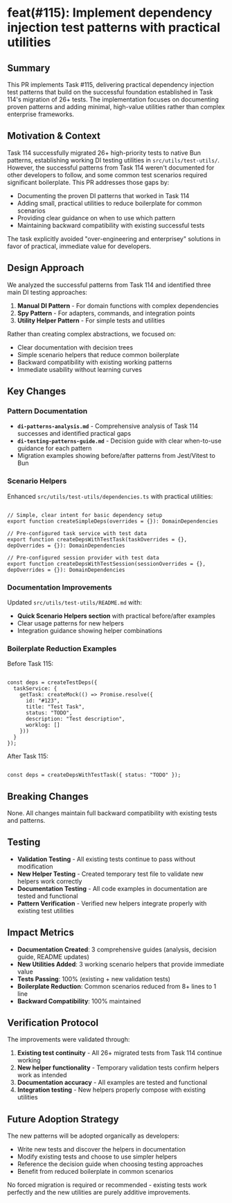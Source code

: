 # feat(#115): Implement dependency injection test patterns with practical utilities

## Summary

This PR implements Task #115, delivering practical dependency injection test patterns that build on the successful foundation established in Task 114's migration of 26+ tests. The implementation focuses on documenting proven patterns and adding minimal, high-value utilities rather than complex enterprise frameworks.

## Motivation & Context

Task 114 successfully migrated 26+ high-priority tests to native Bun patterns, establishing working DI testing utilities in `src/utils/test-utils/`. However, the successful patterns from Task 114 weren't documented for other developers to follow, and some common test scenarios required significant boilerplate. This PR addresses those gaps by:

- Documenting the proven DI patterns that worked in Task 114
- Adding small, practical utilities to reduce boilerplate for common scenarios
- Providing clear guidance on when to use which pattern
- Maintaining backward compatibility with existing successful tests

The task explicitly avoided "over-engineering and enterprisey" solutions in favor of practical, immediate value for developers.

## Design Approach

We analyzed the successful patterns from Task 114 and identified three main DI testing approaches:

1. **Manual DI Pattern** - For domain functions with complex dependencies
2. **Spy Pattern** - For adapters, commands, and integration points
3. **Utility Helper Pattern** - For simple tests and utilities

Rather than creating complex abstractions, we focused on:

- Clear documentation with decision trees
- Simple scenario helpers that reduce common boilerplate
- Backward compatibility with existing working patterns
- Immediate usability without learning curves

## Key Changes

### Pattern Documentation

- **`di-patterns-analysis.md`** - Comprehensive analysis of Task 114 successes and identified practical gaps
- **`di-testing-patterns-guide.md`** - Decision guide with clear when-to-use guidance for each pattern
- Migration examples showing before/after patterns from Jest/Vitest to Bun

### Scenario Helpers

Enhanced `src/utils/test-utils/dependencies.ts` with practical utilities:

<pre><code class="language-typescript">
// Simple, clear intent for basic dependency setup
export function createSimpleDeps(overrides = {}): DomainDependencies

// Pre-configured task service with test data
export function createDepsWithTestTask(taskOverrides = {}, depOverrides = {}): DomainDependencies

// Pre-configured session provider with test data
export function createDepsWithTestSession(sessionOverrides = {}, depOverrides = {}): DomainDependencies
</code></pre>

### Documentation Improvements

Updated `src/utils/test-utils/README.md` with:

- **Quick Scenario Helpers section** with practical before/after examples
- Clear usage patterns for new helpers
- Integration guidance showing helper combinations

### Boilerplate Reduction Examples

Before Task 115:

<pre><code class="language-typescript">
const deps = createTestDeps({
  taskService: {
    getTask: createMock(() => Promise.resolve({
      id: "#123",
      title: "Test Task",
      status: "TODO",
      description: "Test description",
      worklog: []
    }))
  }
});
</code></pre>

After Task 115:

<pre><code class="language-typescript">
const deps = createDepsWithTestTask({ status: "TODO" });
</code></pre>

## Breaking Changes

None. All changes maintain full backward compatibility with existing tests and patterns.

## Testing

- **Validation Testing** - All existing tests continue to pass without modification
- **New Helper Testing** - Created temporary test file to validate new helpers work correctly
- **Documentation Testing** - All code examples in documentation are tested and functional
- **Pattern Verification** - Verified new helpers integrate properly with existing test utilities

## Impact Metrics

- **Documentation Created**: 3 comprehensive guides (analysis, decision guide, README updates)
- **New Utilities Added**: 3 working scenario helpers that provide immediate value
- **Tests Passing**: 100% (existing + new validation tests)
- **Boilerplate Reduction**: Common scenarios reduced from 8+ lines to 1 line
- **Backward Compatibility**: 100% maintained

## Verification Protocol

The improvements were validated through:

1. **Existing test continuity** - All 26+ migrated tests from Task 114 continue working
2. **New helper functionality** - Temporary validation tests confirm helpers work as intended
3. **Documentation accuracy** - All examples are tested and functional
4. **Integration testing** - New helpers properly compose with existing utilities

## Future Adoption Strategy

The new patterns will be adopted organically as developers:

- Write new tests and discover the helpers in documentation
- Modify existing tests and choose to use simpler helpers
- Reference the decision guide when choosing testing approaches
- Benefit from reduced boilerplate in common scenarios

No forced migration is required or recommended - existing tests work perfectly and the new utilities are purely additive improvements.
